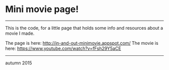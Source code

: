 # Mini movie page!

------

This is the code, for a little page that holds some info and resources about a movie I made.


The page is here: http://in-and-out-minimovie.appspot.com/
The movie is here: https://www.youtube.com/watch?v=fFsh29Y5aCE


---

autumn 2015

